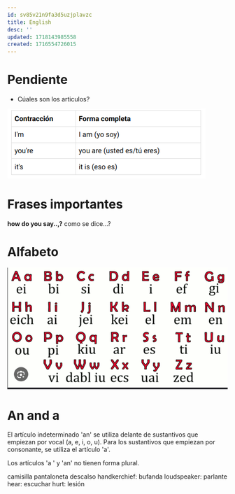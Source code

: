 ```yaml
---
id: sv85v21n9fa3d5uzjplavzc
title: English
desc: ''
updated: 1718143985558
created: 1716554726015
---
```


# Pendiente 
* Cúales son los articulos?

![alt text](image-398.png)
# Frases importantes
**how do you say..,?** como se dice...?

# Alfabeto
![alt text](image-430.png)

# An and a
El artículo indeterminado 'an' se utiliza delante de sustantivos que empiezan por vocal (a, e, i, o, u). Para los sustantivos que empiezan por consonante, se utiliza el artículo 'a'.

Los artículos 'a ' y 'an' no tienen forma plural.


camisilla 
pantaloneta
descalso
handkerchief: bufanda
loudspeaker: parlante
hear: escuchar
hurt: lesión 

